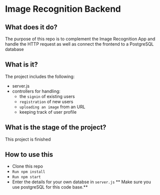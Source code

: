 # Image Recognition Backend

## What does it do?
The purpose of this repo is to complement the Image Recognition App and handle the HTTP request as well as connect the frontend to a PostgreSQL database

## What is it?
The project includes the following:

- server.js 
- controllers for handling:
  - the `signin` of existing users
  - `registration` of new users
  - `uploading an image` from an URL
  - keeping track of user profile


## What is the stage of the project?
This project is finished

## How to use this 
- Clone this repo
- `Run npm install`
- `Run npm start`
- Enter the details for your own databse in `server.js`
** Make sure you use postgreSQL for this code base.**